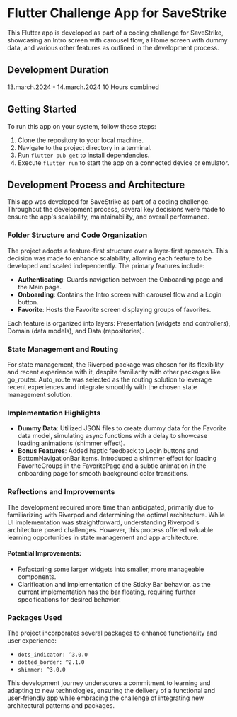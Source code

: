 # Flutter Challenge App for SaveStrike

This Flutter app is developed as part of a coding challenge for SaveStrike, showcasing an Intro screen with carousel flow, a Home screen with dummy data, and various other features as outlined in the development process.

## Development Duration

13.march.2024 - 14.march.2024
10 Hours combined

## Getting Started

To run this app on your system, follow these steps:

1. Clone the repository to your local machine.
2. Navigate to the project directory in a terminal.
3. Run `flutter pub get` to install dependencies.
4. Execute `flutter run` to start the app on a connected device or emulator.

## Development Process and Architecture

This app was developed for SaveStrike as part of a coding challenge. Throughout the development process, several key decisions were made to ensure the app's scalability, maintainability, and overall performance.

### Folder Structure and Code Organization

The project adopts a feature-first structure over a layer-first approach. This decision was made to enhance scalability, allowing each feature to be developed and scaled independently. The primary features include:

- **Authenticating**: Guards navigation between the Onboarding page and the Main page.
- **Onboarding**: Contains the Intro screen with carousel flow and a Login button.
- **Favorite**: Hosts the Favorite screen displaying groups of favorites.

Each feature is organized into layers: Presentation (widgets and controllers), Domain (data models), and Data (repositories).

### State Management and Routing

For state management, the Riverpod package was chosen for its flexibility and recent experience with it, despite familiarity with other packages like go_router. Auto_route was selected as the routing solution to leverage recent experiences and integrate smoothly with the chosen state management solution.

### Implementation Highlights

- **Dummy Data**: Utilized JSON files to create dummy data for the Favorite data model, simulating async functions with a delay to showcase loading animations (shimmer effect).
- **Bonus Features**: Added haptic feedback to Login buttons and BottomNavigationBar items. Introduced a shimmer effect for loading FavoriteGroups in the FavoritePage and a subtle animation in the onboarding page for smooth background color transitions.

### Reflections and Improvements

The development required more time than anticipated, primarily due to familiarizing with Riverpod and determining the optimal architecture. While UI implementation was straightforward, understanding Riverpod's architecture posed challenges. However, this process offered valuable learning opportunities in state management and app architecture.

#### Potential Improvements:

- Refactoring some larger widgets into smaller, more manageable components.
- Clarification and implementation of the Sticky Bar behavior, as the current implementation has the bar floating, requiring further specifications for desired behavior.

### Packages Used

The project incorporates several packages to enhance functionality and user experience:

- `dots_indicator: ^3.0.0`
- `dotted_border: ^2.1.0`
- `shimmer: ^3.0.0`

This development journey underscores a commitment to learning and adapting to new technologies, ensuring the delivery of a functional and user-friendly app while embracing the challenge of integrating new architectural patterns and packages.



